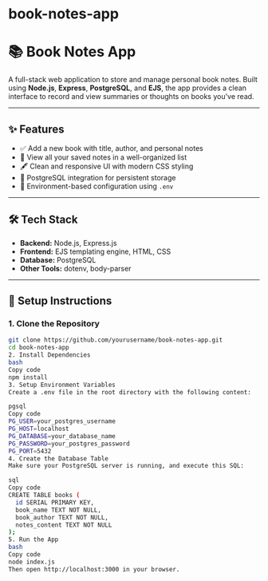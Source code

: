 # book-notes-app
# 📚 Book Notes App

A full-stack web application to store and manage personal book notes. Built using **Node.js**, **Express**, **PostgreSQL**, and **EJS**, the app provides a clean interface to record and view summaries or thoughts on books you've read.

---

## ✨ Features

- ✅ Add a new book with title, author, and personal notes
- 📖 View all your saved notes in a well-organized list
- 🖋️ Clean and responsive UI with modern CSS styling
- 💾 PostgreSQL integration for persistent storage
- 🔐 Environment-based configuration using `.env`

---

## 🛠️ Tech Stack

- **Backend:** Node.js, Express.js
- **Frontend:** EJS templating engine, HTML, CSS
- **Database:** PostgreSQL
- **Other Tools:** dotenv, body-parser

---

## 🚀 Setup Instructions

### 1. Clone the Repository
```bash
git clone https://github.com/yourusername/book-notes-app.git
cd book-notes-app
2. Install Dependencies
bash
Copy code
npm install
3. Setup Environment Variables
Create a .env file in the root directory with the following content:

pgsql
Copy code
PG_USER=your_postgres_username
PG_HOST=localhost
PG_DATABASE=your_database_name
PG_PASSWORD=your_postgres_password
PG_PORT=5432
4. Create the Database Table
Make sure your PostgreSQL server is running, and execute this SQL:

sql
Copy code
CREATE TABLE books (
  id SERIAL PRIMARY KEY,
  book_name TEXT NOT NULL,
  book_author TEXT NOT NULL,
  notes_content TEXT NOT NULL
);
5. Run the App
bash
Copy code
node index.js
Then open http://localhost:3000 in your browser.
